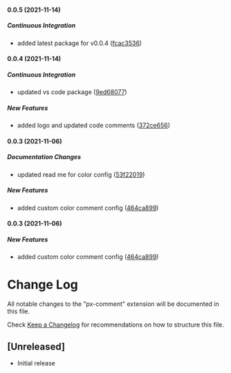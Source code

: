 #### 0.0.5 (2021-11-14)

##### Continuous Integration

*  added latest package for v0.0.4 ([fcac3536](https://github.com/abhishekmg/vscode-css-comment/commit/fcac35365715e4e6cd8ba0330f440e1766f99ae4))

#### 0.0.4 (2021-11-14)

##### Continuous Integration

*  updated vs code package ([9ed68077](https://github.com/abhishekmg/vscode-css-comment/commit/9ed680772a9ab04fd1f503f92d7712f6245045da))

##### New Features

*  added logo and updated code comments ([372ce656](https://github.com/abhishekmg/vscode-css-comment/commit/372ce6560540db4a0bfcdb8eac99c61c8b4bbdce))

#### 0.0.3 (2021-11-06)

##### Documentation Changes

*  updated read me for color config ([53f22019](https://github.com/abhishekmg/vscode-css-comment/commit/53f22019a5e10bfddefee8feaaffdae8b085ff28))

##### New Features

*  added custom color comment config ([464ca899](https://github.com/abhishekmg/vscode-css-comment/commit/464ca89997e4a524ce7950e3de0db72b487180cc))

#### 0.0.3 (2021-11-06)

##### New Features

*  added custom color comment config ([464ca899](https://github.com/abhishekmg/vscode-css-comment/commit/464ca89997e4a524ce7950e3de0db72b487180cc))

# Change Log

All notable changes to the "px-comment" extension will be documented in this file.

Check [Keep a Changelog](http://keepachangelog.com/) for recommendations on how to structure this file.

## [Unreleased]

- Initial release